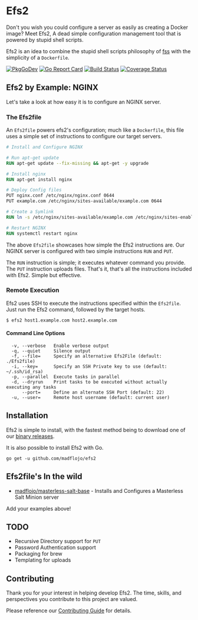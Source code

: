 # Efs2

Don't you wish you could configure a server as easily as creating a Docker image? Meet Efs2, A dead simple configuration management tool that is powered by stupid shell scripts.

Efs2 is an idea to combine the stupid shell scripts philosophy of [fss](https://github.com/brandonhilkert/fucking_shell_scripts) with the simplicity of a `Dockerfile`.

[![PkgGoDev](https://pkg.go.dev/badge/github.com/madflojo/efs2)](https://pkg.go.dev/github.com/madflojo/efs2) [![Go Report Card](https://goreportcard.com/badge/github.com/madflojo/efs2)](https://goreportcard.com/report/github.com/madflojo/efs2) [![Build Status](https://travis-ci.com/madflojo/efs2.svg?branch=master)](https://travis-ci.com/madflojo/efs2) [![Coverage Status](https://coveralls.io/repos/github/madflojo/efs2/badge.svg)](https://coveralls.io/github/madflojo/efs2)

## Efs2 by Example: NGINX

Let's take a look at how easy it is to configure an NGINX server.

### The Efs2file

An `Efs2file` powers efs2's configuration; much like a `Dockerfile`, this file uses a simple set of instructions to configure our target servers.

```Dockerfile
# Install and Configure NGINX

# Run apt-get update
RUN apt-get update --fix-missing && apt-get -y upgrade

# Install nginx
RUN apt-get install nginx

# Deploy Config files
PUT nginx.conf /etc/nginx/nginx.conf 0644
PUT example.com /etc/nginx/sites-available/example.com 0644

# Create a Symlink
RUN ln -s /etc/nginx/sites-available/example.com /etc/nginx/sites-enabled/example.com

# Restart NGINX
RUN systemctl restart nginx
```

The above `Efs2file` showcases how simple the Efs2 instructions are. Our NGINX server is configured with two simple instructions `RUN` and `PUT`.

The `RUN` instruction is simple; it executes whatever command you provide. The `PUT` instruction uploads files. That's it, that's all the instructions included with Efs2. Simple but effective.

### Remote Execution

Efs2 uses SSH to execute the instructions specified within the `Efs2file`. Just run the Efs2 command, followed by the target hosts.

```console
$ efs2 host1.example.com host2.example.com
```

#### Command Line Options

```
  -v, --verbose   Enable verbose output
  -q, --quiet     Silence output
  -f, --file=     Specify an alternative Efs2File (default: ./Efs2file)
  -i, --key=      Specify an SSH Private key to use (default: ~/.ssh/id_rsa)
  -p, --parallel  Execute tasks in parallel
  -d, --dryrun    Print tasks to be executed without actually executing any tasks
      --port=     Define an alternate SSH Port (default: 22)
  -u, --user=     Remote host username (default: current user)
```

## Installation

Efs2 is simple to install, with the fastest method being to download one of our [binary releases](https://github.com/madflojo/efs2/releases).

It is also possible to install Efs2 with Go.

```console
go get -u github.com/madflojo/efs2
```

## Efs2file's In the wild

* [madflojo/masterless-salt-base](https://github.com/madflojo/masterless-salt-base/blob/master/Efs2file) - Installs and Configures a Masterless Salt Minion server

Add your examples above!

## TODO

* Recursive Directory support for `PUT`
* Password Authentication support
* Packaging for brew
* Templating for uploads

## Contributing

Thank you for your interest in helping develop Efs2. The time, skills, and perspectives you contribute to this project are valued.

Please reference our [Contributing Guide](CONTRIBUTING.md) for details.
